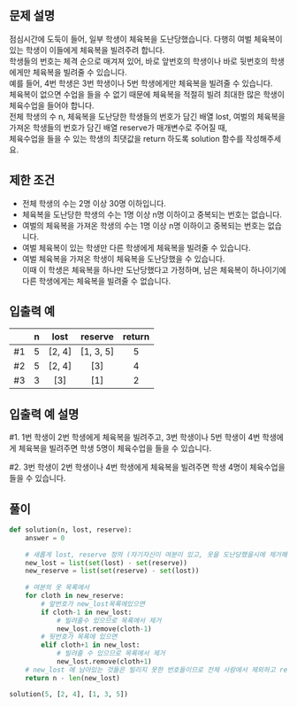 ## 문제 설명
점심시간에 도둑이 들어, 일부 학생이 체육복을 도난당했습니다. 다행히 여벌 체육복이 있는 학생이 이들에게 체육복을 빌려주려 합니다.  
학생들의 번호는 체격 순으로 매겨져 있어, 바로 앞번호의 학생이나 바로 뒷번호의 학생에게만 체육복을 빌려줄 수 있습니다.  
예를 들어, 4번 학생은 3번 학생이나 5번 학생에게만 체육복을 빌려줄 수 있습니다.  
체육복이 없으면 수업을 들을 수 없기 때문에 체육복을 적절히 빌려 최대한 많은 학생이 체육수업을 들어야 합니다.  
전체 학생의 수 n, 체육복을 도난당한 학생들의 번호가 담긴 배열 lost, 여벌의 체육복을 가져온 학생들의 번호가 담긴 배열 reserve가 매개변수로 주어질 때,  
체육수업을 들을 수 있는 학생의 최댓값을 return 하도록 solution 함수를 작성해주세요.

## 제한 조건
* 전체 학생의 수는 2명 이상 30명 이하입니다.
* 체육복을 도난당한 학생의 수는 1명 이상 n명 이하이고 중복되는 번호는 없습니다.
* 여벌의 체육복을 가져온 학생의 수는 1명 이상 n명 이하이고 중복되는 번호는 없습니다.
* 여벌 체육복이 있는 학생만 다른 학생에게 체육복을 빌려줄 수 있습니다.
* 여벌 체육복을 가져온 학생이 체육복을 도난당했을 수 있습니다.  
  이때 이 학생은 체육복을 하나만 도난당했다고 가정하며, 남은 체육복이 하나이기에 다른 학생에게는 체육복을 빌려줄 수 없습니다.

## 입출력 예
||n|	lost|	reserve|	return|
|:---:|:---:|:---:|:---:|:---:|
|#1|5|	[2, 4]|	[1, 3, 5]|	5|
|#2|5|	[2, 4]|	[3]	|4|
|#3|3|	[3]|	[1]|	2|

## 입출력 예 설명
#1. 
1번 학생이 2번 학생에게 체육복을 빌려주고, 3번 학생이나 5번 학생이 4번 학생에게 체육복을 빌려주면 학생 5명이 체육수업을 들을 수 있습니다.  

#2. 
3번 학생이 2번 학생이나 4번 학생에게 체육복을 빌려주면 학생 4명이 체육수업을 들을 수 있습니다.

## **풀이**

```python
def solution(n, lost, reserve):
    answer = 0
    
    # 새롭게 lost, reserve 정의 (자기자신이 여분이 있고, 옷을 도난당했을시에 제거해준다.)
    new_lost = list(set(lost) - set(reserve))
    new_reserve = list(set(reserve) - set(lost))
    
    # 여분의 옷 목록에서
    for cloth in new_reserve:
        # 앞번호가 new_lost목록에있으면
        if cloth-1 in new_lost:
            # 빌려줄수 있으므로 목록에서 제거
            new_lost.remove(cloth-1)
        # 뒷번호가 목록에 있으면
        elif cloth+1 in new_lost:
            # 빌려줄 수 있으므로 목록에서 제거
            new_lost.remove(cloth+1)        
    # new_lost 에 남아있는 것들은 빌리지 못한 번호들이므로 전체 사람에서 제외하고 return
    return n - len(new_lost)

solution(5, [2, 4], [1, 3, 5])
```
